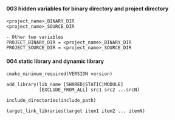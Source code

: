 
#### 003 hidden variables for binary directory and project directory
    <project_name>_BINARY_DIR
    <project_name>_SOURCE_DIR
    
    - Other two variables
    PROJECT_BINARY_DIR = <project_name>_BINARY_DIR
    PROJECT_SOURCE_DIR = <project_name>_SOURCE_DIR
    
#### 004 static library and dynamic library
    cmake_minimum_required(VERSION version)

    add_library(lib_name [SHARED|STATIC|MODULE]
                [EXCLUDE_FROM_ALL] src1 src2 ...srcN)

    include_directories(include_path)

    target_link_libraries(target item1 item2 ... itemN)